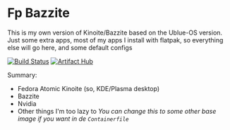 # Fp Bazzite
This is my own version of Kinoite/Bazzite based on the Ublue-OS version.
Just some extra apps, most of my apps I install with flatpak, so everything else will go here, and some default configs

[![Build Status](https://github.com/Fptbb/fp-bazzite/actions/workflows/build.yml/badge.svg)](https://github.com/Fptbb/fp-bazzite/actions/) [![Artifact Hub](https://img.shields.io/endpoint?url=https://artifacthub.io/badge/repository/fp-bazzite)](https://artifacthub.io/packages/search?repo=fp-bazzite)

Summary:
- Fedora Atomic Kinoite (so, KDE/Plasma desktop)
- Bazzite
- Nvidia
- Other things I'm too lazy to 
*You can change this to some other base image if you want in de `Containerfile`*
